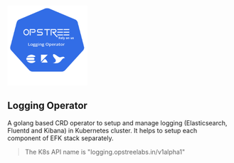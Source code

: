 <p align="left">
  <img src="./static/logging-operator-logo.svg" height="180" width="180">
</p>

## Logging Operator

A golang based CRD operator to setup and manage logging (Elasticsearch, Fluentd and Kibana) in Kubernetes cluster. It helps to setup each component of EFK stack separately.

> The K8s API name is "logging.opstreelabs.in/v1alpha1"
